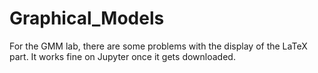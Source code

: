 # Graphical_Models

For the GMM lab, there are some problems with the display of the LaTeX part. It works fine on Jupyter once it gets downloaded.
